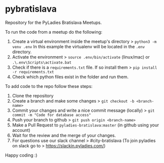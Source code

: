 # pybratislava

Repository for the PyLadies Bratislava Meetups.

To run the code from a meetup do the following:
1. Create a virtual environment inside the meetup's directory > `python3 -m venv .env`
In this example the virtualenv will be located in the `.env` directory.
2. Activate the environment > `source .env/bin/activate` (linux/mac) or `.\.env\Scripts\activate.bat`
3. Check if there is a `requirements.txt` file. If so install them > `pip install -r requirements.txt`
4. Check which python files exist in the folder and run them.

To add code to the repo follow these steps:
1. Clone the repository
2. Create a branch and make some changes > `git checkout -b <branch-name>`
3. Commit your changes and write a nice commit message (locally) > `git commit -m "Code for database access"`
4. Push your branch to github > `git push origin <branch-name>`
5. Make a Pull Request to `pyladies-bratislava:master` (in github using your account)
6. Wait for the review and the merge of your changes.
7. For questions use our slack channel > #city-bratislava (To join pyladies on slack go to > https://slackin.pyladies.com/)

Happy coding :)

